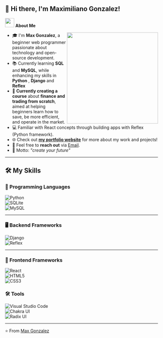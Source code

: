 ## 👋 Hi there, I'm Maximiliano Gonzalez! 

<picture><img src="https://github.com/7oSkaaa/7oSkaaa/blob/main/Images/about_me.gif?raw=true" width="30px"></picture> **About Me**

<picture><img align="right" src="https://media.giphy.com/media/SWoSkN6DxTszqIKEqv/giphy.gif" width="300px"></picture>

- 🎓 I'm **Max Gonzalez**, a beginner web programmer passionate about technology and open-source development.  
- 📚 Currently learning **SQL** and **MySQL**, while enhancing my skills in **Python** , **Django** and **Reflex**
- 💼 **Currently creating a course** about **finance and trading from scratch**, aimed at helping beginners learn how to save, be more efficient, and operate in the market.
- 💻 Familiar with React concepts through building apps with Reflex (Python framework).  
- 🌐 Check out [**my portfolio website**](mi-web-neon-book.reflex.run) for more about my work and projects!  
- 📩 Feel free to **reach out** via [Email](mailto:gonzalezmaxi997@gmail.com).  
- 🧠 Motto: *"create your future"*

---

## 🛠️ My Skills

### 🚀 Programming Languages
![Python](https://img.shields.io/badge/python-3670A0?style=for-the-badge&logo=python&logoColor=ffdd54)  
![SQLite](https://img.shields.io/badge/sqlite-%2307405e.svg?style=for-the-badge&logo=sqlite&logoColor=white)  
![MySQL](https://img.shields.io/badge/mysql-4479A1.svg?style=for-the-badge&logo=mysql&logoColor=white)

---

### 🖥️ Backend Frameworks
![Django](https://img.shields.io/badge/django-%23092E20.svg?style=for-the-badge&logo=django&logoColor=white)  
![Reflex](https://img.shields.io/badge/reflex-%23000000.svg?style=for-the-badge&logo=python&logoColor=white)

---

### 🎨 Frontend Frameworks
![React](https://img.shields.io/badge/react-%2320232a.svg?style=for-the-badge&logo=react&logoColor=%2361DAFB)  
![HTML5](https://img.shields.io/badge/html5-%23E34F26.svg?style=for-the-badge&logo=html5&logoColor=white)  
![CSS3](https://img.shields.io/badge/css3-%231572B6.svg?style=for-the-badge&logo=css3&logoColor=white)


### 🛠️ Tools

![Visual Studio Code](https://img.shields.io/badge/Visual%20Studio%20Code-0078d7.svg?style=for-the-badge&logo=visual-studio-code&logoColor=white)  
![Chakra UI](https://img.shields.io/badge/chakra-%234ED1C5.svg?style=for-the-badge&logo=chakraui&logoColor=white)  
![Radix UI](https://img.shields.io/badge/radix%20ui-161618.svg?style=for-the-badge&logo=radix-ui&logoColor=white)

---

⭐️ From [Max Gonzalez](https://github.com/gonzalez-max)

